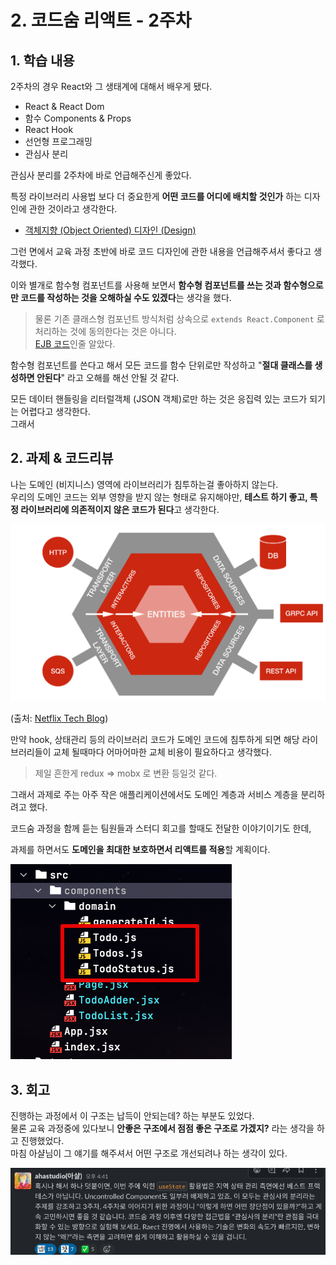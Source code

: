 # 2. 코드숨 리액트 - 2주차


## 1. 학습 내용

2주차의 경우 React와 그 생태계에 대해서 배우게 됐다.

* React & React Dom
* 함수 Components & Props
* React Hook
* 선언형 프로그래밍
* 관심사 분리

관심사 분리를 2주차에 바로 언급해주신게 좋았다.  

특정 라이브러리 사용법 보다 더 중요한게 **어떤 코드를 어디에 배치할 것인가** 하는 디자인에 관한 것이라고 생각한다.

* [객체지향 (Object Oriented) 디자인 (Design)](https://jojoldu.tistory.com/592)

그런 면에서 교육 과정 초반에 바로 코드 디자인에 관한 내용을 언급해주셔서 좋다고 생각했다.

이와 별개로 함수형 컴포넌트를 사용해 보면서 **함수형 컴포넌트를 쓰는 것과 함수형으로만 코드를 작성하는 것을 오해하실 수도 있겠다**는 생각을 했다.

> 물론 기존 클래스형 컴포넌트 방식처럼 상속으로 `extends React.Component` 로 처리하는 것에 동의한다는 것은 아니다.  
> [EJB 코드](https://www.baeldung.com/spring-bean-vs-ejb)인줄 알았다.

함수형 컴포넌트를 쓴다고 해서 모든 코드를 함수 단위로만 작성하고 "**절대 클래스를 생성하면 안된다**" 라고 오해를 해선 안될 것 같다.  

모든 데이터 핸들링을 리터럴객체 (JSON 객체)로만 하는 것은 응집력 있는 코드가 되기는 어렵다고 생각한다.  
그래서




## 2. 과제 & 코드리뷰

나는 도메인 (비지니스) 영역에 라이브러리가 침투하는걸 좋아하지 않는다.  
우리의 도메인 코드는 외부 영향을 받지 않는 형태로 유지해야만, **테스트 하기 좋고, 특정 라이브러리에 의존적이지 않은 코드가 된다**고 생각한다.

![netflix](./images/netflix.png)

(출처: [Netflix Tech Blog](https://netflixtechblog.com/ready-for-changes-with-hexagonal-architecture-b315ec967749))

만약 hook, 상태관리 등의 라이브러리 코드가 도메인 코드에 침투하게 되면 해당 라이브러리들이 교체 될때마다 어마어마한 교체 비용이 필요하다고 생각했다.

> 제일 흔한게 redux => mobx 로 변환 등일것 같다.

그래서 과제로 주는 아주 작은 애플리케이션에서도 도메인 계층과 서비스 계층을 분리하려고 했다.  


코드숨 과정을 함께 듣는 팀원들과 스터디 회고를 할때도 전달한 이야기이기도 한데,

과제를 하면서도 **도메인을 최대한 보호하면서 리액트를 적용**할 계획이다.

![code1](./images/code1.png)



## 3. 회고


진행하는 과정에서 이 구조는 납득이 안되는데? 하는 부분도 있었다.  
물론 교육 과정중에 있다보니 **안좋은 구조에서 점점 좋은 구조로 가겠지?** 라는 생각을 하고 진행했었다.  
마침 아샬님이 그 얘기를 해주셔서 어떤 구조로 개선되려나 하는 생각이 있다.

![slack](./images/slack.png)
